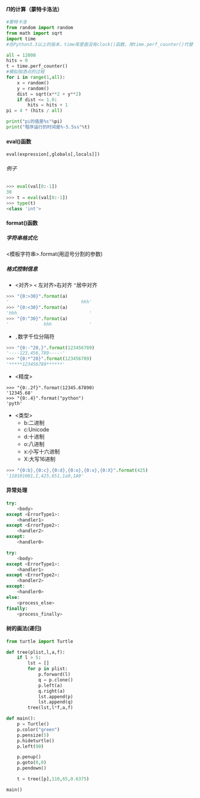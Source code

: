 #### $\Pi$的计算（蒙特卡洛法）

```python
#蒙特卡洛
from random import random
from math import sqrt
import time
#在Python3.3以上的版本，time库里面没有clock()函数，用time.perf_counter()代替

all = 12000
hits = 0
t = time.perf_counter()
#模拟抛洒点的过程
for i in range(1,all):
    x = random()
    y = random()
    dist = sqrt(x**2 + y**2)
    if dist <= 1.0:
        hits = hits + 1
pi = 4 * (hits / all)

print("pi的值是%s"%pi)
print("程序运行的时间是%-5.5ss"%t)
```



#### eval()函数

`eval(expression[,globals[,locals]])`

###### 例子

```python
>>> eval(val[0:-1])
30
>>> t = eval(val[0:-1])
>>> type(t)
<class 'int'>
```

#### format()函数

##### 字符串格式化

<模板字符串>.format(用逗号分割的参数)

##### 格式控制信息

* <对齐> `<` 左对齐`>`右对齐 `^`居中对齐

```python
>>> "{0:>30}".format(a)
'                           hhh'
>>> "{0:<30}".format(a)
'hhh                           '
>>> "{0:^30}".format(a)
'             hhh              '
```

*  `,`数字千位分隔符

```python
>>> "{0:-^20,}".format(123456789)
'----123,456,789-----'
>>> "{0:*^20}".format(123456789)
'*****123456789******'
```

* <精度>

```
>>> "{0:.2f}".format(12345.67890)
'12345.68'
>>> "{0:.4}".format("python")
'pyth'
```

* <类型>
  * b:二进制
  * c:Unicode
  * d:十进制
  * o:八进制
  * x:小写十六进制
  * X:大写16进制

```python
>>> "{0:b},{0:c},{0:d},{0:o},{0:x},{0:X}".format(425)
'110101001,Ʃ,425,651,1a9,1A9'
```



#### 异常处理

```python
try:
	<body>
except <ErrorType1>:
	<handler1>
except <ErrorType2>:
	<handler2>
except:
	<handler0>
```

```python
try:
	<body>
except <ErrorType1>:
	<handler1>
except <ErrorType2>:
	<handler2>
except:
	<handler0>
else:
	<process_else>
finally:
	<process_finally>
```



#### 树的画法(递归)

```python
from turtle import Turtle

def tree(plist,l,a,f):
    if l > 5:
        lst = []
        for p in plist:
            p.forward(l)
            q = p.clone()
            p.left(a)
            q.right(a)
            lst.append(p)
            lst.append(q)
        tree(lst,l*f,a,f)

def main():
    p = Turtle()
    p.color("green")
    p.pensize(5)
    p.hideturtle()
    p.left(90)

    p.penup()
    p.goto(0,0)
    p.pendown()

    t = tree([p],110,65,0.6375)

main()
```

